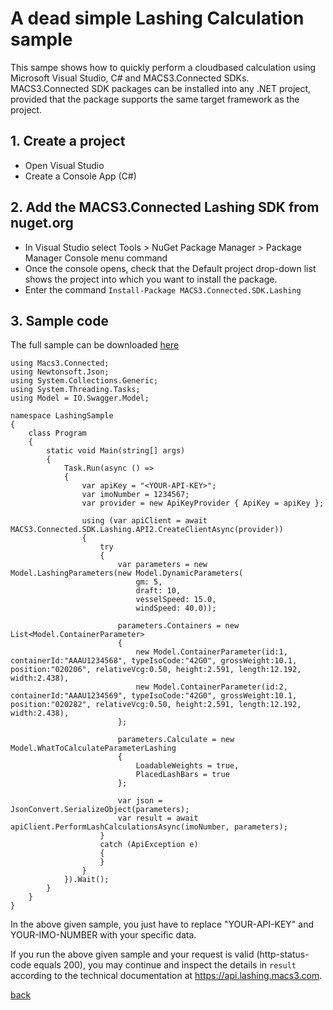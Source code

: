 # A dead simple Lashing Calculation sample
This sampe shows how to quickly perform a cloudbased calculation using Microsoft Visual Studio, C# and MACS3.Connected SDKs. MACS3.Connected SDK packages can be installed into any .NET project, provided that the package supports the same target framework as the project.

## 1. Create a project
* Open Visual Studio
* Create a Console App (C#)

## 2. Add the MACS3.Connected Lashing SDK from nuget.org
* In Visual Studio select Tools > NuGet Package Manager > Package Manager Console menu command
* Once the console opens, check that the Default project drop-down list shows the project into which you want to install the package.
* Enter the command ```Install-Package MACS3.Connected.SDK.Lashing```

## 3. Sample code

The full sample can be downloaded [here](samples)

```
using Macs3.Connected;
using Newtonsoft.Json;
using System.Collections.Generic;
using System.Threading.Tasks;
using Model = IO.Swagger.Model;

namespace LashingSample
{
    class Program
    {
        static void Main(string[] args)
        {
            Task.Run(async () =>
            {
                var apiKey = "<YOUR-API-KEY>";
                var imoNumber = 1234567;
                var provider = new ApiKeyProvider { ApiKey = apiKey };

                using (var apiClient = await MACS3.Connected.SDK.Lashing.API2.CreateClientAsync(provider))
                {
                    try
                    {
                        var parameters = new Model.LashingParameters(new Model.DynamicParameters(
                            gm: 5,
                            draft: 10,
                            vesselSpeed: 15.0,
                            windSpeed: 40.0));

                        parameters.Containers = new List<Model.ContainerParameter>
                        {
                            new Model.ContainerParameter(id:1, containerId:"AAAU1234568", typeIsoCode:"42G0", grossWeight:10.1, position:"020206", relativeVcg:0.50, height:2.591, length:12.192, width:2.438),
                            new Model.ContainerParameter(id:2, containerId:"AAAU1234569", typeIsoCode:"42G0", grossWeight:10.1, position:"020282", relativeVcg:0.50, height:2.591, length:12.192, width:2.438),
                        };

                        parameters.Calculate = new Model.WhatToCalculateParameterLashing
                        {
                            LoadableWeights = true,
                            PlacedLashBars = true
                        };

                        var json = JsonConvert.SerializeObject(parameters);
                        var result = await apiClient.PerformLashCalculationsAsync(imoNumber, parameters);
                    }
                    catch (ApiException e)
                    {
                    }
                }
            }).Wait();
        }
    }
}
```

In the above given sample, you just have to replace "YOUR-API-KEY" and YOUR-IMO-NUMBER with your specific data.

If you run the above given sample and your request is valid (http-status-code equals 200), you may continue and inspect the details in ```result``` according to the technical documentation at https://api.lashing.macs3.com.

[back](README.md)
